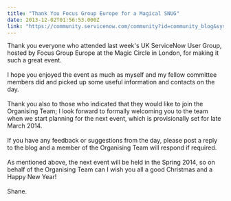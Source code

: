 ```yaml
---
title: "Thank You Focus Group Europe for a Magical SNUG"
date: 2013-12-02T01:56:53.000Z
link: "https://community.servicenow.com/community?id=community_blog&sys_id=781daea5dbd0dbc01dcaf3231f961983"
---
```

<p>Thank you everyone who attended last week's UK ServiceNow User Group, hosted by Focus Group Europe at the Magic Circle in London, for making it such a great event.<br /><br />I hope you enjoyed the event as much as myself and my fellow committee members did and picked up some useful information and contacts on the day. <br /><br />Thank you also to those who indicated that they would like to join the Organising Team; I look forward to formally welcoming you to the team when we start planning for the next event, which is provisionally set for late March 2014.<br /><br />If you have any feedback or suggestions from the day, please post a reply to the blog and a member of the Organising Team will respond if required. <br /><br />As mentioned above, the next event will be held in the Spring 2014, so on behalf of the Organising Team can I wish you all a good Christmas and a Happy New Year!<br /><br />Shane.</p>
